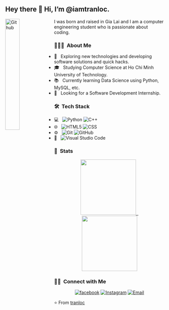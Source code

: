 ## Hey there 👋 Hi, I’m @iamtranloc.

<img width="30%" align="left" alt="Github" src="https://media3.giphy.com/media/v1.Y2lkPTc5MGI3NjExNmdsaW50bGZiYXE5Mjl0MW5nMDZwMjNmYWJpenFoZXl0YWQ1b3hocyZlcD12MV9pbnRlcm5hbF9naWZfYnlfaWQmY3Q9cw/M9gbBd9nbDrOTu1Mqx/giphy.gif" />

I was born and raised in Gia Lai and I am a computer engineering student who is passionate about coding.

### 👨🏻‍💻 &nbsp;About Me

- 🤔 &nbsp; Exploring new technologies and developing software solutions and quick hacks.
- 🎓 &nbsp; Studying Computer Science at Ho Chi Minh University of Technology.
- 📚 &nbsp; Currently learning Data Science using Python, MySQL, etc.
- 👯 &nbsp; Looking for a Software Development Internship.

### 🛠 &nbsp;Tech Stack

- 💻 &nbsp;
  ![Python](https://img.shields.io/badge/-Python-333333?style=plastic&logo=python)
  ![C++](https://img.shields.io/badge/-C++-333333?style=plastic&logo=C%2B%2B&logoColor=00599C)
- 🌐 &nbsp;
  ![HTML5](https://img.shields.io/badge/-HTML5-333333?style=plastic&logo=HTML5)
  ![CSS](https://img.shields.io/badge/-CSS-333333?style=plastic&logo=CSS3&logoColor=1572B6)
- ⚙️ &nbsp;
  ![Git](https://img.shields.io/badge/-Git-333333?style=plastic&logo=git)
  ![GitHub](https://img.shields.io/badge/-GitHub-333333?style=plastic&logo=github)
- 🔧 &nbsp;
  ![Visual Studio Code](https://img.shields.io/badge/-Visual%20Studio%20Code-333333?style=plastic&logo=visual-studio-code&logoColor=007ACC)
### 🔎 &nbsp;Stats

<p align="center" >
<a href="https://github.com/iamtranloc">
  <img height="175em" src="https://github-readme-stats.vercel.app/api?username=Slowy404&theme=radical&show_icons=true" />
  &nbsp;
  <img height="175em" src="https://github-readme-stats.vercel.app/api/top-langs/?username=Slowy404&theme=radical&layout=compact" />
</a>
</p>

<h3> 🤝🏻 &nbsp;Connect with Me </h3>

<p align="center">
<a href="https://www.facebook.com/tr.locne/"><img alt="facebook" src="https://img.shields.io/badge/Facebook-Tranloc-blue?style=plastic&logo=facebook"></a>
<a href="https://www.instagram.com/iam_tranloc/"><img alt="Instagram" src="https://img.shields.io/badge/Instagram-iam_tranloc-red?style=plastic&logo=instagram"></a>
<a href="mailto:loc.tran04@hcmut.edu.vn"><img alt="Email" src="https://img.shields.io/badge/Email-loc.tran04@hcmut.com-success?style=plastic&logo=gmail"></a>
</p>

⭐️ From [tranloc](https://github.com/iam_tranloc)
